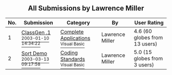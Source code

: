﻿<div align="center">

## All Submissions by Lawrence Miller

</div>

No.  | Submission | Category | By   | User Rating
---- | ---------- | -------- | ---- | -----------
1 | [ClassGen \.1<br /><sup>2003-01-10 14:34:22</sup>](https://github.com/Planet-Source-Code/lawrence-miller-classgen-1__1-42272) | [Complete Applications<br /><sup>Visual Basic</sup>](../ByCategory/complete-applications__1-27.md) | Lawrence Miller | 4.6 (60 globes from 13 users)
2 | [Sort Demo<br /><sup>2003-03-13 09:17:58</sup>](https://github.com/Planet-Source-Code/lawrence-miller-sort-demo__1-43972) | [Coding Standards<br /><sup>Visual Basic</sup>](../ByCategory/coding-standards__1-43.md) | Lawrence Miller | 5.0 (15 globes from 3 users)
